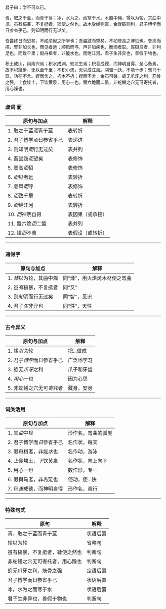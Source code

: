 君子曰：学不可以已。

青，取之于蓝，而青于蓝；冰，水为之，而寒于水。木直中绳，𫐓以为轮，其曲中规。虽有槁暴，不复挺者，𫐓使之然也。故木受绳则直，金就砺则利，君子博学而日参省乎己，则知明而行无过矣。

吾尝终日而思矣，不如须臾之所学也；吾尝跂而望矣，不如登高之博见也。登高而招，臂非加长也，而见者远；顺风而呼，声非加疾也，而闻者彰。假舆马者，非利足也，而致千里；假舟楫者，非能水也，而绝江河。君子生非异也，善假于物也。

积土成山，风雨兴焉；积水成渊，蛟龙生焉；积善成德，而神明自得，圣心备焉。故不积跬步，无以至千里；不积小流，无以成江海。骐骥一跃，不能十步；驽马十驾，功在不舍。锲而舍之，朽木不折；锲而不舍，金石可镂。蚓无爪牙之利，筋骨之强，上食埃土，下饮黄泉，用心一也。蟹六跪而二螯，非蛇鳝之穴无可寄托者，用心躁也。

---
### 虚词 而

| 原句与加点           | 解释       |
| --------------- | -------- |
| 1. 取之于蓝*而*青于蓝   | 表转折      |
| 2. 君子博学*而*日参省乎己 | 表递进      |
| 3. 则知明*而*行无过矣   | 表并列      |
| 4. 吾尝跂*而*望矣     | 表修饰      |
| 5. 登高*而*招       | 表修饰      |
| 6. *而*见者远       | 表转折      |
| 7. 顺风*而*呼       | 表修饰      |
| 8. *而*致千里       | 表转折      |
| 9. *而*绝江河       | 表转折      |
| 10. *而*神明自得     | 表因果（或承接） |
| 11. 蟹六跪*而*二螯    | 表并列      |
| 12. 锲*而*不舍      | 表假设（或转折） |

---
### 通假字

| 原句与加点           | 解释              |
| --------------- | --------------- |
| 1. *𫐓*以为轮，其曲中规 | 同“煣”，用火烘烤木材使之弯曲 |
| 2. 虽*有*槁暴，不复挺者  | 同“又”            |
| 3. 则*知*明而行无过矣   | 同“智”，见识         |
| 4. 君子*生*非异也     | 同“性”，天性         |

---
### 古今异义

| 原句与加点           | 解释     |
| --------------- | ------ |
| 1. 𫐓*以为*轮      | 把...做成 |
| 2. 君子*博学*而日参省乎己 | 广泛地学习  |
| 3. 蚓无*爪牙*之利     | 爪子和牙齿  |
| 4. *用心*一也       | 因为心思   |
| 5. 非蛇鳝之穴无可*寄托*者 | 藏身，安身  |

---
### 词类活用

| 原句与加点            | 解释        |
| ---------------- | --------- |
| 1. 其*曲*中规        | 形作名，弯曲的弧度 |
| 2. 君子博学而*日*参省乎己  | 名作状，每天    |
| 3. 假舟楫者，非能*水*也   | 名作动，游泳    |
| 4. *上*食埃土，*下*饮黄泉 | 名作状，向上向下  |
| 5. 用心*一*也        | 数作形，专一    |
| 6. 假舆马者，非*利*足也   | 使动，使...快  |
| 7. 积*善*成德，而神明自得  | 形作名，善行    |

---
### 特殊句式

| 原句               | 解释   |
| ---------------- | ---- |
| 青，取之于蓝而青于蓝       | 状语后置 |
| 𫐓以为轮            | 省略句  |
| 虽有槁暴，不复挺者，𫐓使之然也 | 判断句  |
| 非蛇鳝之穴无可寄托者，用心躁也  | 判断句  |
| 蚓无爪牙之利，筋骨之强      | 定语后置 |
| 君子博学而日参省乎己       | 状语后置 |
| 冰，水为之而寒于水        | 状语后置 |
| 君子生非异也，善假于物也     | 判断句  |
